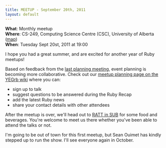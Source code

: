 ```yaml
---
title: MEETUP - September 20th, 2011
layout: default
---
```


**What**: Monthly meetup  
**Where**: CS-249, Computing Science Centre (CSC), University of Alberta ([map](http://www.campusmap.ualberta.ca/))  
**When**: Tuesday Sept 20st, 2011 at 19:00

I hope you had a great summer, and are excited for another year of Ruby meetups!

Based on feedback from the [last planning meeting](https://github.com/yegrb/yeg-wiki/wiki/Planning-meeting-2), event planning is becoming more collaborative. Check out our [meetup planning page on the YEGrb wiki](https://github.com/yegrb/yeg-wiki/wiki/Sept-20th%2C-2011-Meetup) where you can:

* sign up to talk
* suggest questions to be answered during the Ruby Recap
* add the latest Ruby news
* share your contact details with other attendees

After the meetup is over, we'll head out to [RATT in SUB](http://www.urbanspoon.com/r/131/1437395/restaurant/Room-at-the-Top-Ratt-Edmonton) for some food and beverages. You're welcome to meet us there whether you've been able to attend the talks or not.

I'm going to be out of town for this first meetup, but Sean Ouimet has kindly stepped up to run the show. I'll see everyone again in October.
